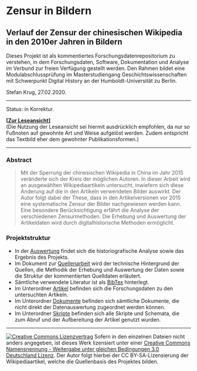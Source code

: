 # Zensur in Bildern
## Verlauf der Zensur der chinesischen Wikipedia in den 2010er Jahren in Bildern

Dieses Projekt ist als kommentiertes Forschungsdatenrepositorium zu verstehen, in dem Forschungsdaten, Software, Dokumentation und Analyse im Verbund zur freien Verfügung gestellt werden. Den Rahmen bildet eine Modulabschlussprüfung im Masterstudiengang Geschichtswissenschaften mit Schwerpunkt Digital History an der Humboldt-Universität zu Berlin.

Stefan Krug, 27.02.2020.

---

Status: in Korrektur.

**[[Zur Leseansicht](https://krugbuild.github.io/zensur-in-bildern/)]**  
(Die Nutzung der Leseansicht sei hiermit ausdrücklich empfohlen, da nur so Fußnoten auf gewohnte Art und Weise aufgelöst werden. Zudem entspricht das Textbild eher dem gewohnter Publikationsformen.)

---

### Abstract

> Mit der Sperrung der chinesischen Wikipedia in China im Jahr 2015 veränderte sich der Kreis der möglichen Autoren. In dieser Arbeit wird an ausgewählten Wikipediaartikeln untersucht, inwiefern sich diese Änderung auf die in den Artikeln verwendeten Bilder auswirkt. Der Autor folgt dabei der These, dass in den Artikelversionen vor 2015 eine systematische Zensur der Bilder nachgewiesen werden kann. Eine besondere Berücksichtigung erfährt die Analyse der verschiedenen Zensurmethoden. Die Erhebung und Auswertung der Artikeldaten wird durch digitalhistorische Methoden ermöglicht.

### Projektstruktur

- In der [Auswertung](Auswertung.md) findet sich die historiografische Analyse sowie das Ergebnis des Projekts.  
- Im Dokument zur [Quellenarbeit](Quellenarbeit.md) wird der technische Hintergrund der Quellen, die Methodik der Erhebung und Auswertung der Daten sowie die Struktur der kommentierten Quelldaten erläutert.
- Sämtliche verwendete Literatur ist als [BibTex](./Literatur.bib) hinterlegt. 
- Im Unterordner [Artikel](./Artikel) befinden sich die Forschungsdaten zu den untersuchten Artikeln.
- Im Unterordner [Dokumente](./Dokumente) befinden sich sämtliche Dokumente, die nicht direkt der Datenauswertung zugeordnet werden können.
- Im Unterordner [Skripte](./Skripte) befinden sich alle Skripte und Schemata, die zum Abruf und der Aufbereitung der Artikel genutzt wurden.

---

[![Creative Commons Lizenzvertrag](https://i.creativecommons.org/l/by-sa/3.0/de/88x31.png)](http://creativecommons.org/licenses/by-sa/3.0/de/) Sofern in den einzelnen Dateien nicht anders angegeben, ist dieses Werk lizensiert unter einer [Creative Commons Namensnennung - Weitergabe unter gleichen Bedingungen 3.0 Deutschland Lizenz](http://creativecommons.org/licenses/by-sa/3.0/de/). Der Autor folgt hierbei der CC BY-SA-Lizensierung der Wikipediaartikel, welche die Quellenbasis des Projektes bilden.
